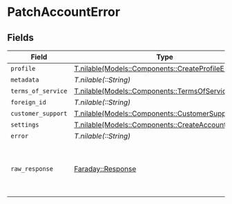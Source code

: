 # PatchAccountError


## Fields

| Field                                                                                                | Type                                                                                                 | Required                                                                                             | Description                                                                                          |
| ---------------------------------------------------------------------------------------------------- | ---------------------------------------------------------------------------------------------------- | ---------------------------------------------------------------------------------------------------- | ---------------------------------------------------------------------------------------------------- |
| `profile`                                                                                            | [T.nilable(Models::Components::CreateProfileError)](../../models/shared/createprofileerror.md)       | :heavy_minus_sign:                                                                                   | N/A                                                                                                  |
| `metadata`                                                                                           | *T.nilable(::String)*                                                                                | :heavy_minus_sign:                                                                                   | N/A                                                                                                  |
| `terms_of_service`                                                                                   | [T.nilable(Models::Components::TermsOfServiceError)](../../models/shared/termsofserviceerror.md)     | :heavy_minus_sign:                                                                                   | N/A                                                                                                  |
| `foreign_id`                                                                                         | *T.nilable(::String)*                                                                                | :heavy_minus_sign:                                                                                   | N/A                                                                                                  |
| `customer_support`                                                                                   | [T.nilable(Models::Components::CustomerSupportError)](../../models/shared/customersupporterror.md)   | :heavy_minus_sign:                                                                                   | N/A                                                                                                  |
| `settings`                                                                                           | [T.nilable(Models::Components::CreateAccountSettings)](../../models/shared/createaccountsettings.md) | :heavy_minus_sign:                                                                                   | N/A                                                                                                  |
| `error`                                                                                              | *T.nilable(::String)*                                                                                | :heavy_minus_sign:                                                                                   | N/A                                                                                                  |
| `raw_response`                                                                                       | [Faraday::Response](https://www.rubydoc.info/gems/faraday/Faraday/Response)                          | :heavy_minus_sign:                                                                                   | Raw HTTP response; suitable for custom response parsing                                              |